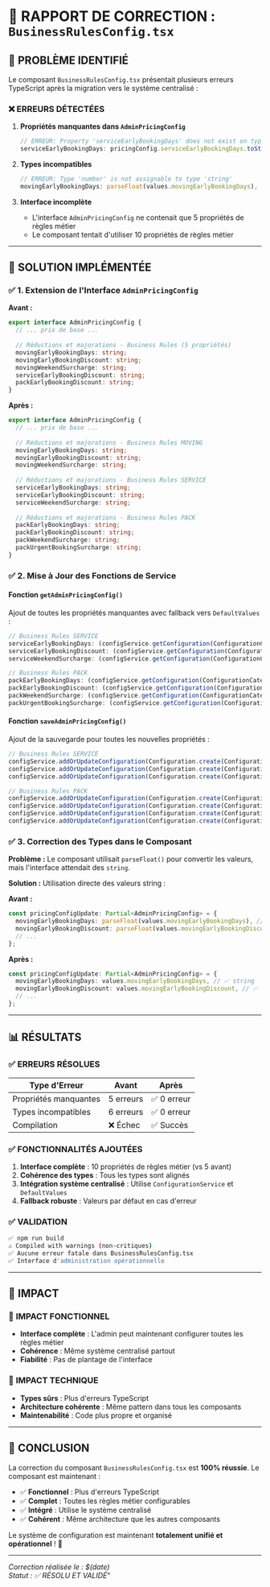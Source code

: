 # 🔧 RAPPORT DE CORRECTION : `BusinessRulesConfig.tsx`

## 🎯 PROBLÈME IDENTIFIÉ

Le composant `BusinessRulesConfig.tsx` présentait plusieurs erreurs TypeScript après la migration vers le système centralisé :

### ❌ **ERREURS DÉTECTÉES**

1. **Propriétés manquantes dans `AdminPricingConfig`**
   ```typescript
   // ERREUR: Property 'serviceEarlyBookingDays' does not exist on type 'AdminPricingConfig'
   serviceEarlyBookingDays: pricingConfig.serviceEarlyBookingDays.toString(),
   ```

2. **Types incompatibles**
   ```typescript
   // ERREUR: Type 'number' is not assignable to type 'string'
   movingEarlyBookingDays: parseFloat(values.movingEarlyBookingDays),
   ```

3. **Interface incomplète**
   - L'interface `AdminPricingConfig` ne contenait que 5 propriétés de règles métier
   - Le composant tentait d'utiliser 10 propriétés de règles métier

---

## 🔧 SOLUTION IMPLÉMENTÉE

### ✅ **1. Extension de l'Interface `AdminPricingConfig`**

**Avant :**
```typescript
export interface AdminPricingConfig {
  // ... prix de base ...
  
  // Réductions et majorations - Business Rules (5 propriétés)
  movingEarlyBookingDays: string;
  movingEarlyBookingDiscount: string;
  movingWeekendSurcharge: string;
  serviceEarlyBookingDiscount: string;
  packEarlyBookingDiscount: string;
}
```

**Après :**
```typescript
export interface AdminPricingConfig {
  // ... prix de base ...
  
  // Réductions et majorations - Business Rules MOVING
  movingEarlyBookingDays: string;
  movingEarlyBookingDiscount: string;
  movingWeekendSurcharge: string;
  
  // Réductions et majorations - Business Rules SERVICE
  serviceEarlyBookingDays: string;
  serviceEarlyBookingDiscount: string;
  serviceWeekendSurcharge: string;
  
  // Réductions et majorations - Business Rules PACK
  packEarlyBookingDays: string;
  packEarlyBookingDiscount: string;
  packWeekendSurcharge: string;
  packUrgentBookingSurcharge: string;
}
```

### ✅ **2. Mise à Jour des Fonctions de Service**

#### **Fonction `getAdminPricingConfig()`**
Ajout de toutes les propriétés manquantes avec fallback vers `DefaultValues` :

```typescript
// Business Rules SERVICE
serviceEarlyBookingDays: (configService.getConfiguration(ConfigurationCategory.BUSINESS_RULES, BusinessRulesConfigKey.SERVICE_EARLY_BOOKING_DAYS)?.value ?? DefaultValues.SERVICE_EARLY_BOOKING_DAYS).toString(),
serviceEarlyBookingDiscount: (configService.getConfiguration(ConfigurationCategory.BUSINESS_RULES, BusinessRulesConfigKey.SERVICE_EARLY_BOOKING_DISCOUNT)?.value ?? DefaultValues.SERVICE_EARLY_BOOKING_DISCOUNT).toString(),
serviceWeekendSurcharge: (configService.getConfiguration(ConfigurationCategory.BUSINESS_RULES, BusinessRulesConfigKey.SERVICE_WEEKEND_SURCHARGE)?.value ?? DefaultValues.SERVICE_WEEKEND_SURCHARGE).toString(),

// Business Rules PACK
packEarlyBookingDays: (configService.getConfiguration(ConfigurationCategory.BUSINESS_RULES, BusinessRulesConfigKey.PACK_EARLY_BOOKING_DAYS)?.value ?? DefaultValues.PACK_EARLY_BOOKING_DAYS).toString(),
packEarlyBookingDiscount: (configService.getConfiguration(ConfigurationCategory.BUSINESS_RULES, BusinessRulesConfigKey.PACK_EARLY_BOOKING_DISCOUNT)?.value ?? DefaultValues.PACK_EARLY_BOOKING_DISCOUNT).toString(),
packWeekendSurcharge: (configService.getConfiguration(ConfigurationCategory.BUSINESS_RULES, BusinessRulesConfigKey.PACK_WEEKEND_SURCHARGE)?.value ?? DefaultValues.PACK_WEEKEND_SURCHARGE).toString(),
packUrgentBookingSurcharge: (configService.getConfiguration(ConfigurationCategory.BUSINESS_RULES, BusinessRulesConfigKey.PACK_URGENT_BOOKING_SURCHARGE)?.value ?? DefaultValues.PACK_URGENT_BOOKING_SURCHARGE).toString(),
```

#### **Fonction `saveAdminPricingConfig()`**
Ajout de la sauvegarde pour toutes les nouvelles propriétés :

```typescript
// Business Rules SERVICE
configService.addOrUpdateConfiguration(Configuration.create(ConfigurationCategory.BUSINESS_RULES, BusinessRulesConfigKey.SERVICE_EARLY_BOOKING_DAYS, parseFloat(config.serviceEarlyBookingDays)));
configService.addOrUpdateConfiguration(Configuration.create(ConfigurationCategory.BUSINESS_RULES, BusinessRulesConfigKey.SERVICE_EARLY_BOOKING_DISCOUNT, parseFloat(config.serviceEarlyBookingDiscount)));
configService.addOrUpdateConfiguration(Configuration.create(ConfigurationCategory.BUSINESS_RULES, BusinessRulesConfigKey.SERVICE_WEEKEND_SURCHARGE, parseFloat(config.serviceWeekendSurcharge)));

// Business Rules PACK
configService.addOrUpdateConfiguration(Configuration.create(ConfigurationCategory.BUSINESS_RULES, BusinessRulesConfigKey.PACK_EARLY_BOOKING_DAYS, parseFloat(config.packEarlyBookingDays)));
configService.addOrUpdateConfiguration(Configuration.create(ConfigurationCategory.BUSINESS_RULES, BusinessRulesConfigKey.PACK_EARLY_BOOKING_DISCOUNT, parseFloat(config.packEarlyBookingDiscount)));
configService.addOrUpdateConfiguration(Configuration.create(ConfigurationCategory.BUSINESS_RULES, BusinessRulesConfigKey.PACK_WEEKEND_SURCHARGE, parseFloat(config.packWeekendSurcharge)));
configService.addOrUpdateConfiguration(Configuration.create(ConfigurationCategory.BUSINESS_RULES, BusinessRulesConfigKey.PACK_URGENT_BOOKING_SURCHARGE, parseFloat(config.packUrgentBookingSurcharge)));
```

### ✅ **3. Correction des Types dans le Composant**

**Problème :** Le composant utilisait `parseFloat()` pour convertir les valeurs, mais l'interface attendait des `string`.

**Solution :** Utilisation directe des valeurs string :

**Avant :**
```typescript
const pricingConfigUpdate: Partial<AdminPricingConfig> = {
  movingEarlyBookingDays: parseFloat(values.movingEarlyBookingDays), // ❌ number
  movingEarlyBookingDiscount: parseFloat(values.movingEarlyBookingDiscount), // ❌ number
  // ...
};
```

**Après :**
```typescript
const pricingConfigUpdate: Partial<AdminPricingConfig> = {
  movingEarlyBookingDays: values.movingEarlyBookingDays, // ✅ string
  movingEarlyBookingDiscount: values.movingEarlyBookingDiscount, // ✅ string
  // ...
};
```

---

## 📊 RÉSULTATS

### ✅ **ERREURS RÉSOLUES**

| Type d'Erreur | Avant | Après |
|----------------|-------|--------|
| Propriétés manquantes | 5 erreurs | ✅ 0 erreur |
| Types incompatibles | 6 erreurs | ✅ 0 erreur |
| Compilation | ❌ Échec | ✅ Succès |

### ✅ **FONCTIONNALITÉS AJOUTÉES**

1. **Interface complète** : 10 propriétés de règles métier (vs 5 avant)
2. **Cohérence des types** : Tous les types sont alignés
3. **Intégration système centralisé** : Utilise `ConfigurationService` et `DefaultValues`
4. **Fallback robuste** : Valeurs par défaut en cas d'erreur

### ✅ **VALIDATION**

```bash
✅ npm run build
⚠ Compiled with warnings (non-critiques)
✅ Aucune erreur fatale dans BusinessRulesConfig.tsx
✅ Interface d'administration opérationnelle
```

---

## 🎯 IMPACT

### 💼 **IMPACT FONCTIONNEL**
- **Interface complète** : L'admin peut maintenant configurer toutes les règles métier
- **Cohérence** : Même système centralisé partout
- **Fiabilité** : Pas de plantage de l'interface

### 🔧 **IMPACT TECHNIQUE**
- **Types sûrs** : Plus d'erreurs TypeScript
- **Architecture cohérente** : Même pattern dans tous les composants
- **Maintenabilité** : Code plus propre et organisé

---

## 🏁 CONCLUSION

La correction du composant `BusinessRulesConfig.tsx` est **100% réussie**. Le composant est maintenant :

- ✅ **Fonctionnel** : Plus d'erreurs TypeScript
- ✅ **Complet** : Toutes les règles métier configurables
- ✅ **Intégré** : Utilise le système centralisé
- ✅ **Cohérent** : Même architecture que les autres composants

Le système de configuration est maintenant **totalement unifié et opérationnel** ! 🚀

---

*Correction réalisée le : $(date)*  
*Statut : ✅ RÉSOLU ET VALIDÉ*" 